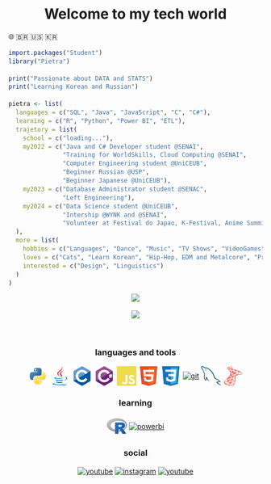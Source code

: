 <h1 align="center">Welcome to my tech world</h1>

🌐 :brazil: :us: :kr:

<div align="center">    

</div>

```r
import.packages("Student")
library("Pietra")

print("Passionate about DATA and STATS")
print("Learning Korean and Russian")

pietra <- list(
  languages = c("SQL", "Java", "JavaScript", "C", "C#"),
  learning = c("R", "Python", "Power BI", "ETL"),
  trajetory = list(
    school = c("loading..."),
    my2022 = c("Java and C# Developer student @SENAI",
               "Training for WorldSkills, Cloud Computing @SENAI", 
               "Computer Engineering student @UniCEUB",
               "Beginner Russian @USP",
               "Beginner Japanese @UniCEUB"),
    my2023 = c("Database Administrator student @SENAC",
               "Left Engineering"),
    my2024 = c("Data Science student @UniCEUB",
               "Intership @WYNK and @SENAI",
               "Volunteer at Festival do Japao, K-Festival, Anime Summit and counting...")
  ),
  more = list(
    hobbies = c("Languages", "Dance", "Music", "TV Shows", "VideoGames", "Volunteering in Cultural Events"),
    loves = c("Cats", "Learn Korean", "Hip-Hop, EDM and Metalcore", "Prison Break", "Fallout4", "Tetris", "Events", "Astrology"),
    interested = c("Design", "Linguistics")
  )
)

```

<div align="center">
  <img height="48%" src="https://github-readme-stats.vercel.app/api/top-langs/?username=pietrapaz&layout=pie&langs_count=8&theme=highcontrast&size_weight=0.5&count_weight=0.5"/>
  <p align="center"><img src="https://github-readme-stats.vercel.app/api/wakatime?username=pietrapaz&theme=highcontrast"></p>
  
</div>

<div align="center"><br>
  <h3> languages and tools </h3>
  <a href="https://www.python.org" target="_blank" rel="noreferrer" style="outline: none;"> 
    <img align="center" alt="python" height="40" width="40" src="https://raw.githubusercontent.com/devicons/devicon/master/icons/python/python-original.svg"></a>
  <a href="https://www.java.com/pt-BR" target="_blank" rel="noreferrer" style="outline: none;">
    <img align="center" alt="java" height="40" width="40" src="https://raw.githubusercontent.com/devicons/devicon/master/icons/java/java-original.svg"></a>
  <a href="https://www.learn-c.org" target="_blank" rel="noreferrer" style="outline: none;">
    <img align="center" alt="c" height="40" width="40" src="https://raw.githubusercontent.com/devicons/devicon/master/icons/c/c-original.svg"></a>
  <a href="https://learn.microsoft.com/pt-br/dotnet/csharp/" target="_blank" rel="noreferrer" style="outline: none;">
    <img align="center" alt="csharp" height="40" width="40" src="https://raw.githubusercontent.com/devicons/devicon/master/icons/csharp/csharp-original.svg"></a>
  <a href="https://developer.mozilla.org/en-US/docs/Web/JavaScript" target="_blank" rel="noreferrer" style="outline: none;">
    <img align="center" alt="js" height="40" width="40" src="https://raw.githubusercontent.com/devicons/devicon/master/icons/javascript/javascript-plain.svg"></a>
  <a href="https://developer.mozilla.org/en-US/docs/Web/HTML" target="_blank" rel="noreferrer" style="outline: none;">
    <img align="center" alt="html" height="40" width="40" src="https://raw.githubusercontent.com/devicons/devicon/master/icons/html5/html5-original.svg"></a>
  <a href="https://developer.mozilla.org/en-US/docs/Web/CSS" target="_blank" rel="noreferrer" style="outline: none;">
    <img align="center" alt="css" height="40" width="40" src="https://raw.githubusercontent.com/devicons/devicon/master/icons/css3/css3-original.svg"></a>
  <a href="https://git-scm.com/" target="_blank" rel="noreferrer" style="outline: none;"> 
    <img align="center" alt="git" height="40" width="40" src="https://www.vectorlogo.zone/logos/git-scm/git-scm-icon.svg"></a>
  <a href="https://www.mysql.com/" target="_blank" rel="noreferrer" style="outline: none;"> 
    <img align="center" alt="mysql" height="40" width="40" src="https://raw.githubusercontent.com/devicons/devicon/master/icons/mysql/mysql-original.svg"></a>
  <a href="https://www.microsoft.com/en-us/sql-server" target="_blank" rel="noreferrer" style="outline: none;"> 
    <img align="center" alt="sqlserver" height="40" width="40" src="https://raw.githubusercontent.com/devicons/devicon/master/icons/microsoftsqlserver/microsoftsqlserver-plain.svg"></a>
</div>

<div align="center">
  <h3> learning </h3>
  <a href="https://www.r-project.org" target="_blank" rel="noreferrer" style="outline: none;">
    <img align="center" alt="r" height="40" width="40" src="https://raw.githubusercontent.com/devicons/devicon/master/icons/r/r-original.svg"></a>
  <a href="https://www.microsoft.com/en-us/power-platform/products/power-bi" target="_blank" rel="noreferrer" style="outline: none;"> 
  <img align="center" alt="powerbi" height="30" width="30" src="https://upload.wikimedia.org/wikipedia/commons/thumb/c/cf/New_Power_BI_Logo.svg/1200px-New_Power_BI_Logo.svg.png"></a>
</div>

<div align="center"> 
  <h3> social </h3>
  <a href="https://www.linkedin.com/in/pietrapaz/" target="_blank" rel="noreferrer" style="outline: none;">
    <img align="center" alt="youtube" height="30" width="30" src="https://cdn-icons-png.flaticon.com/512/174/174857.png"></a> 
  <a href="https://instagram.com/pietra_paz" target="_blank" rel="noreferrer" style="outline: none;">
    <img align="center" alt="instagram" height="30" width="30" src="https://raw.githubusercontent.com/rahuldkjain/github-profile-readme-generator/master/src/images/icons/Social/instagram.svg"></a>
  <a href="https://www.youtube.com/channel/UCHekKezp7pYrn5FIfoUWOXg" target="_blank" rel="noreferrer" style="outline: none;">
    <img align="center" alt="youtube" height="30" width="30" src="https://raw.githubusercontent.com/rahuldkjain/github-profile-readme-generator/master/src/images/icons/Social/youtube.svg"></a>
</div>

<!--- <h3 align="center">Connect with me:</h3> 

<img height="48%" src="https://github-readme-stats.vercel.app/api?username=pietrapaz&show_icons=true&theme=highcontrast&include_all_commits=true&count_private=true"/>
<img height="48%" src="https://github-readme-streak-stats.herokuapp.com/?user=pietrapaz&theme=highcontrast" />

##
<p align="center"> <a href="https://github.com/ryo-ma/github-profile-trophy"><img src="https://github-profile-trophy.vercel.app/?username=pietrapaz" alt="pietrapaz" /></a> </p>

<p align="center">
<a href="https://twitter.com/howanji" target="_blank" rel="noreferrer">
  <img align="center" src="https://raw.githubusercontent.com/rahuldkjain/github-profile-readme-generator/master/src/images/icons/Social/twitter.svg" alt="howanji" height="30" width="40" /></a>
<a href="https://stackoverflow.com/users/stackoverflow" target="_blank">
  <img align="center" src="https://raw.githubusercontent.com/rahuldkjain/github-profile-readme-generator/master/src/images/icons/Social/stack-overflow.svg" alt="stackoverflow" height="30" width="40" /></a>
<a href="https://codesandbox.com/codesandbox" target="_blank">
  <img align="center" src="https://raw.githubusercontent.com/rahuldkjain/github-profile-readme-generator/master/src/images/icons/Social/codesandbox.svg" alt="codesandbox" height="30" width="40" /></a>
<a href="https://kaggle.com/kaggle" target="_blank">
  <img align="center" src="https://raw.githubusercontent.com/rahuldkjain/github-profile-readme-generator/master/src/images/icons/Social/kaggle.svg" alt="kaggle" height="30" width="40" /></a>
<a href="https://medium.com/@medium" target="_blank">
  <img align="center" src="https://raw.githubusercontent.com/rahuldkjain/github-profile-readme-generator/master/src/images/icons/Social/medium.svg" alt="@medium" height="30" width="40" /></a>
<a href="https://www.codechef.com/users/codechef" target="_blank">
  <img align="center" src="https://cdn.jsdelivr.net/npm/simple-icons@3.1.0/icons/codechef.svg" alt="codechef" height="30" width="40" /></a>
<a href="https://www.hackerrank.com/hackerrank" target="_blank">
  <img align="center" src="https://raw.githubusercontent.com/rahuldkjain/github-profile-readme-generator/master/src/images/icons/Social/hackerrank.svg" alt="hackerrank" height="30" width="40" /></a>
</p>

hobbies: linguistica, estatistica, matematica, voluntariado em eventos, idiomas, dança, pintura, jogos de tabuleiro, videogame, series/filmes, sair com os amigos, gatos, astrologia, tarot, sudoku, tetris, paciencia
